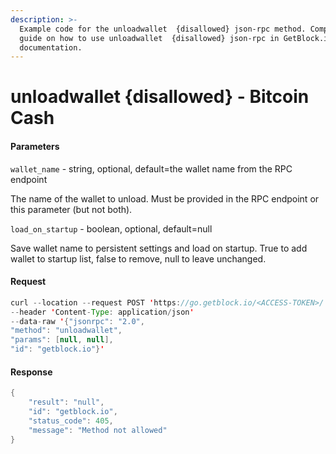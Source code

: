 ```yaml
---
description: >-
  Example code for the unloadwallet  {disallowed} json-rpc method. Сomplete
  guide on how to use unloadwallet  {disallowed} json-rpc in GetBlock.io Web3
  documentation.
---
```


# unloadwallet {disallowed} - Bitcoin Cash

#### Parameters

`wallet_name` - string, optional, default=the wallet name from the RPC endpoint

The name of the wallet to unload. Must be provided in the RPC endpoint or this parameter (but not both).

`load_on_startup` - boolean, optional, default=null

Save wallet name to persistent settings and load on startup. True to add wallet to startup list, false to remove, null to leave unchanged.

#### Request

```java
curl --location --request POST 'https://go.getblock.io/<ACCESS-TOKEN>/' 
--header 'Content-Type: application/json' 
--data-raw '{"jsonrpc": "2.0",
"method": "unloadwallet",
"params": [null, null],
"id": "getblock.io"}'
```

#### Response

```java
{
    "result": "null",
    "id": "getblock.io",
    "status_code": 405,
    "message": "Method not allowed"
}
```
